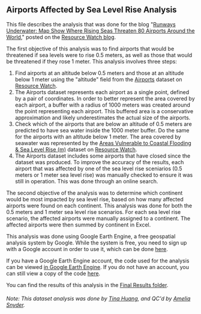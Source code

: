 ## Airports Affected by Sea Level Rise Analysis

This file describes the analysis that was done for the blog "[Runways Underwater: Map Show Where Rising Seas Threaten 80 Airports Around the World](https://blog.resourcewatch.org/2020/02/05/runways-underwater-maps-show-where-rising-seas-threaten-80-airports-around-the-world/)," posted on the [Resource Watch blog](https://blog.resourcewatch.org/).

The first objective of this analysis was to find airports that would be threatened if sea levels were to rise 0.5 meters, as well as those that would be threatened if they rose 1 meter. This analysis involves three steps:

1) Find airports at an altitude below 0.5 meters and those at an altitude below 1 meter using the "altitude" field from the [Airports](https://resourcewatch.org/data/explore/com002-Airports_replacement) dataset on [Resource Watch](https://resourcewatch.org/).
2) The Airports dataset represents each airport as a single point, defined by a pair of coordinates. In order to better represent the area covered by each airport, a buffer with a radius of 1000 meters was created around the point representing each airport. This buffered area is a conservative approximation and likely underestimates the actual size of the airports.  
3) Check which of the airports that are below an altitude of 0.5 meters are predicted to have sea water inside the 1000 meter buffer. Do the same for the airports with an altitude below 1 meter. The area covered by seawater was represented by the [Areas Vulnerable to Coastal Flooding & Sea Level Rise (m)](https://resourcewatch.org/data/explore/Projected-Sea-Level-Rise) dataset on [Resource Watch](https://resourcewatch.org/).
4) The Airports dataset includes some airports that have closed since the dataset was produced. To improve the accuracy of the results, each airport that was affected by one of the sea level rise sceniarios (0.5 meters or 1 meter sea level rise) was manually checked to ensure it was still in operation. This was done through an online search.

The second objective of the analysis was to determine which continent would be most impacted by sea level rise, based on how many affected airports were found on each continent. This analysis was done for both the 0.5 meters and 1 meter sea level rise scenarios. For each sea level rise scenario, the affected airports were manually assigned to a continent. The affected airports were then summed by continent in Excel.

This analysis was done using Google Earth Engine, a free geospatial analysis system by Google. While the system is free, you need to sign up with a Google account in order to use it, which can be done [here](https://earthengine.google.com/).

If you have a Google Earth Engine account, the code used for the analysis can be viewed [in Google Earth Engine](https://code.earthengine.google.com/d9c15a9bcd09461d13fe671bc3afff94). If you do not have an account, you can still view a copy of the code [here](https://github.com/resource-watch/blog-analysis/blob/master/blog_021a_airports_sealevel/EarthEnginecode.md).

You can find the results of this analysis in the [Final Results folder](https://github.com/resource-watch/blog-analysis/tree/master/blog_021a_airports_sealevel/Final%20Results).

###### Note: This dataset analysis was done by [Tina Huang](https://www.wri.org/profile/tina-huang), and QC'd by [Amelia Snyder](https://www.wri.org/profile/amelia-snyder).
